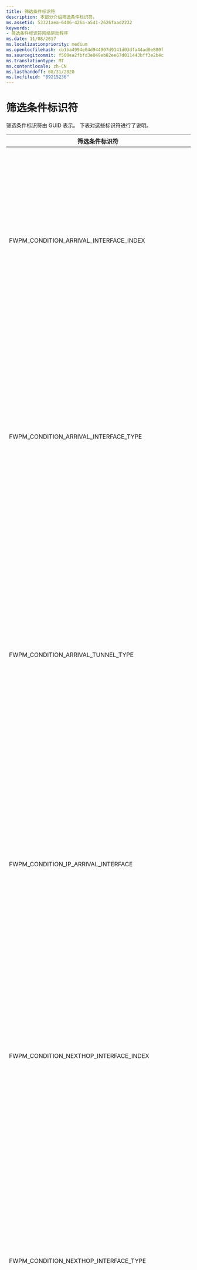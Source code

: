 ```yaml
---
title: 筛选条件标识符
description: 本部分介绍筛选条件标识符。
ms.assetid: 53321aea-6406-426a-a541-2626faad2232
keywords:
- 筛选条件标识符网络驱动程序
ms.date: 11/08/2017
ms.localizationpriority: medium
ms.openlocfilehash: cb1ba4994e04d944907d9141d03dfa44ad0e800f
ms.sourcegitcommit: f500ea2fbfd3e849eb82ee67d011443bff3e2b4c
ms.translationtype: MT
ms.contentlocale: zh-CN
ms.lasthandoff: 08/31/2020
ms.locfileid: "89215236"
---
```

# <a name="filtering-condition-identifiers"></a>筛选条件标识符

筛选条件标识符由 GUID 表示。 下表对这些标识符进行了说明。

|筛选条件标识符|说明|
|----|----|
|FWPM_CONDITION_ARRIVAL_INTERFACE_INDEX|网络堆栈枚举的到达网络接口的索引。</br>WFP 使用到达接口来匹配此条件。 到达接口是在执行弱主机或转发之前，从网络进入 IP 堆栈入站之前，数据包看到的第一个接口。</br>出于重新授权目的，这种情况是不对称的，因为它本身就是入站条件。 这意味着，当延伸响应出站数据包上的入站连接时，WFP 将对此条件使用空值。</br>若要处理重新授权，必须使用第二个筛选器。 此第二个筛选器可以允许或阻止空值，也可以使用在这种情况下具有有效值的不同条件。 如果到达接口条件，接口条件的下一个跃点类将在出站数据包上具有有效接口。</br>请注意，此功能仅在 Windows Server 2008 R2、Windows 7 和更高版本的 Windows 中可用。|
|FWPM_CONDITION_ARRIVAL_INTERFACE_TYPE|由 Internet 分配的编号颁发机构 (IANA) 定义的到达网络接口的类型。 有关详细信息，请参阅 [IANAifType 定义](https://www.iana.org/assignments/ianaiftype-mib/ianaiftype-mib)。</br>WFP 使用到达接口来匹配此条件。 到达接口是在执行弱主机或转发之前，从网络进入 IP 堆栈入站之前，数据包看到的第一个接口。</br>出于重新授权目的，这种情况是不对称的，因为它本身就是入站条件。 这意味着，当延伸响应出站数据包上的入站连接时，WFP 将对此条件使用空值。</br>若要处理重新授权，必须使用第二个筛选器。 此第二个筛选器可以允许或阻止空值，也可以使用在这种情况下具有有效值的不同条件。 如果到达接口条件，接口条件的下一个跃点类将在出站数据包上具有有效接口。</br>请注意，这只在 Windows Server 2008 R2、Windows 7 和更高版本的 Windows 中 v。|
|FWPM_CONDITION_ARRIVAL_TUNNEL_TYPE|如果 IF_TYPE_TUNNEL [IP_ADAPTER_ADDRESSES](/windows/desktop/api/iptypes/ns-iptypes-_ip_adapter_addresses_lh) 结构的 IfType 成员，则为隧道使用的封装方法。 隧道类型由 IANA 定义。 有关详细信息，请参阅 [IANAifType 定义](https://www.iana.org/assignments/ianaiftype-mib/ianaiftype-mib) 和 Windows SDK [IP 帮助器](./ip-helper.md) 文档。</br>WFP 使用到达接口来匹配此条件。 到达接口是在执行弱主机或转发之前，从网络进入 IP 堆栈入站之前，数据包看到的第一个接口。</br>出于重新授权目的，这种情况是不对称的，因为它本身就是入站条件。 这意味着，当延伸响应出站数据包上的入站连接时，WFP 将对此条件使用空值。</br>若要处理重新授权，必须使用第二个筛选器。 此第二个筛选器可以允许或阻止空值，也可以使用在这种情况下具有有效值的不同条件。 如果到达接口条件，接口条件的下一个跃点类将在出站数据包上具有有效接口。</br>请注意，此功能仅在 Windows Server 2008 R2、Windows 7 和更高版本的 Windows 中可用。|
|FWPM_CONDITION_IP_ARRIVAL_INTERFACE|与到达 IP 地址关联的网络接口的 [LUID](/windows-hardware/drivers/ddi/igpupvdev/ns-igpupvdev-_luid) 。</br>WFP 使用到达接口来匹配此条件。 到达接口是在执行弱主机或转发之前，从网络进入 IP 堆栈入站之前，数据包看到的第一个接口。</br>出于重新授权目的，这种情况是不对称的，因为它本身就是入站条件。 这意味着，当延伸响应出站数据包上的入站连接时，WFP 将对此条件使用空值。</br>若要处理重新授权，必须使用第二个筛选器。 此第二个筛选器可以允许或阻止空值，也可以使用在这种情况下具有有效值的不同条件。 如果到达接口条件，接口条件的下一个跃点类将在出站数据包上具有有效接口。</br>请注意，此功能仅在 Windows Server 2008 R2、Windows 7 和更高版本的 Windows 中可用。|
|FWPM_CONDITION_NEXTHOP_INTERFACE_INDEX|网络堆栈枚举的到达网络接口的索引。</br>WFP 使用下一个跃点接口来匹配此条件。 下一个跃点接口是在执行弱主机或转发后，将 IP 堆栈向网络传出之前，数据包所看到的最后一个接口。</br>出于重新授权目的，这种情况是不对称的，因为它是固有的出站条件。 这意味着，当延伸响应入站数据包上的出站连接时，WFP 将对此条件使用空值。</br>若要处理重新授权，必须使用第二个筛选器。 此第二个筛选器可以允许或阻止空值，也可以使用在这种情况下具有有效值的不同条件。 对于下一个跃点接口条件，接口条件的到达类将在入站数据包上具有有效接口。</br>请注意，此功能仅在 Windows Server 2008 R2、Windows 7 和更高版本的 Windows 中可用。|
|FWPM_CONDITION_NEXTHOP_INTERFACE_TYPE|由 Internet 分配的编号颁发机构 (IANA) 定义的到达网络接口的类型。 有关详细信息，请参阅 [IANAifType 定义](https://www.iana.org/assignments/ianaiftype-mib/ianaiftype-mib)。</br>WFP 使用下一个跃点接口来匹配此条件。 下一个跃点接口是在执行弱主机或转发后，将 IP 堆栈向网络传出之前，数据包所看到的最后一个接口。</br>出于重新授权目的，这种情况是不对称的，因为它是固有的出站条件。 这意味着，当延伸响应入站数据包上的出站连接时，WFP 将对此条件使用空值。</br>若要处理重新授权，必须使用第二个筛选器。 此第二个筛选器可以允许或阻止空值，也可以使用在这种情况下具有有效值的不同条件。 对于下一个跃点接口条件，接口条件的到达类将在入站数据包上具有有效接口。</br>请注意，此功能仅在 Windows Server 2008 R2、Windows 7 和更高版本的 Windows 中可用。|
|FWPM_CONDITION_NEXTHOP_TUNNEL_TYPE|如果 IF_TYPE_TUNNEL [**IP_ADAPTER_ADDRESSES**](/windows/desktop/api/iptypes/ns-iptypes-_ip_adapter_addresses_lh)结构的**IfType**成员，则为隧道使用的封装方法。 隧道类型由 IANA 定义。 有关详细信息，请参阅 [IANAifType 定义](https://www.iana.org/assignments/ianaiftype-mib/ianaiftype-mib) 和 Windows SDK [IP 帮助器](./ip-helper.md) 文档。</br>WFP 使用下一个跃点接口来匹配此条件。 下一个跃点接口是在执行弱主机或转发后，将 IP 堆栈向网络传出之前，数据包所看到的最后一个接口。</br>出于重新授权目的，这种情况是不对称的，因为它是固有的出站条件。 这意味着，当延伸响应入站数据包上的出站连接时，WFP 将对此条件使用空值。</br>若要处理重新授权，必须使用第二个筛选器。 此第二个筛选器可以允许或阻止空值，也可以使用在这种情况下具有有效值的不同条件。 对于下一个跃点接口条件，接口条件的到达类将在入站数据包上具有有效接口。</br>请注意，此功能仅在 Windows Server 2008 R2、Windows 7 和更高版本的 Windows 中可用。|
|FWPM_CONDITION_IP_NEXTHOP_INTERFACE|与到达 IP 邮件关联的网络接口的[LUID](/windows-hardware/drivers/ddi/igpupvdev/ns-igpupvdev-_luid)</br>WFP 使用下一个跃点接口来匹配此条件。 下一个跃点接口是在执行弱主机或转发后，将 IP 堆栈向网络传出之前，数据包所看到的最后一个接口。</br>出于重新授权目的，这种情况是不对称的，因为它是固有的出站条件。 这意味着，当延伸响应入站数据包上的出站连接时，WFP 将对此条件使用空值。</br>若要处理重新授权，必须使用第二个筛选器。 此第二个筛选器可以允许或阻止空值，也可以使用在这种情况下具有有效值的不同条件。 对于下一个跃点接口条件，接口条件的到达类将在入站数据包上具有有效接口。</br>请注意，此功能仅在 Windows Server 2008 R2、Windows 7 和更高版本的 Windows 中可用。|
|FWPM_CONDITION_IP_LOCAL_ADDRESS|本地 IP 地址。|
|FWPM_CONDITION_IP_REMOTE_ADDRESS|远程 IP 地址。|
|FWPM_CONDITION_IP_SOURCE_ADDRESS|转发的数据包的源 IP 地址。|
|FWPM_CONDITION_IP_DESTINATION_ADDRESS|转发的数据包的目标 IP 地址。|
|FWPM_CONDITION_IP_LOCAL_ADDRESS_TYPE|本地 IP 地址类型。 可能的条件值为：</br>- NlatUnspecified</br>- NlatUnicast</br>- NlatAnycast</br>- NlatMulticast</br>- NlatBroadcast|
|FWPM_CONDITION_IP_DESTINATION_ADDRESS_TYPE|目标 IP 地址类型。 可能的条件值为：</br>- NlatUnspecified</br>- NlatUnicast</br>- NlatAnycast</br>- NlatMulticast</br>- NlatBroadcast|
|FWPM_CONDITION_IP_LOCAL_INTERFACE|与本地 IP 地址关联的网络接口的 LUID。|
|FWPM_CONDITION_IP_FORWARD_INTERFACE|要向其发送数据包的网络接口的 LUID。|
|FWPM_CONDITION_IP_PROTOCOL|[RFC 1700](https://tools.ietf.org/html/rfc1700)中指定的 IP 协议号。|
|FWPM_CONDITION_IP_LOCAL_PORT|本地传输协议端口号。|
|FWPM_CONDITION_IP_REMOTE_PORT|远程传输协议端口 |编号。|
|FWPM_CONDITION_ICMP_TYPE|在 [RFC 792](https://tools.ietf.org/html/rfc792)中指定的 "ICMP 类型" 字段。|
|FWPM_CONDITION_ICMP_CODE|在 [RFC 792](https://tools.ietf.org/html/rfc792)中指定的 "ICMP 代码" 字段。|
|FWPM_CONDITION_EMBEDDED_LOCAL_ADDRESS_TYPE|在 ICMP 数据包中嵌入的本地 IP 地址类型。 可能的条件值为：</br>- NlatUnspecified</br>- NlatUnicast</br>- NlatAnycast</br>- NlatMulticast</br>- NlatBroadcast|
|FWPM_CONDITION_EMBEDDED_REMOTE_ADDRESS|嵌入 ICMP 数据包的远程 IP 地址。|
|FWPM_CONDITION_EMBEDDED_PROTOCOL|在 ICMP 数据包中嵌入的 IP 协议号，如 [RFC 1700](https://tools.ietf.org/html/rfc1700)中所指定。|
|FWPM_CONDITION_EMBEDDED_LOCAL_PORT|在 ICMP 数据包中嵌入的本地传输协议端口号。|
|FWPM_CONDITION_EMBEDDED_REMOTE_PORT|在 ICMP 数据包中嵌入的远程传输协议端口号。|
|FWPM_CONDITION_FLAGS|筛选条件标志的组合的按位 "或"。 有关可能的标志的信息，请参阅 [筛选条件标志](filtering-condition-flags.md)。|
|FWPM_CONDITION_DIRECTION|数据报流量或数据流的方向。 可能的条件值为：</br>-FWP_DIRECTION_INBOUND</br>-FWP_DIRECTION_OUTBOUND</br></br>在数据报数据层和流数据包层中，此条件指定数据包的方向。</br>在流层和 ALE 流建立的层中，此条件指定连接的方向 (例如，本地应用程序启动连接时，入站数据包 FWPM_CONDITION_DIRECTION 设置为 FWP_DIRECTION_OUTBOUND) 。|
|FWPM_CONDITION_INTERFACE_INDEX|网络堆栈枚举的网络接口的索引。|
|FWPM_CONDITION_INTERFACE_TYPE|网络接口的总线类型。|
|FWPM_CONDITION_SUB_INTERFACE_INDEX|由网络堆栈枚举的逻辑网络接口的索引。|
|FWPM_CONDITION_SOURCE_INTERFACE_INDEX|网络堆栈枚举的转发数据包的源网络接口的索引。|
|FWPM_CONDITION_SOURCE_SUB_INTERFACE_INDEX|网络堆栈枚举的转发数据包的源逻辑网络接口的索引。|
|FWPM_CONDITION_DESTINATION_INTERFACE_INDEX|网络堆栈枚举的转发数据包的目标网络接口的索引。|
|FWPM_CONDITION_DESTINATION_SUB_INTERFACE_INDEX|网络堆栈枚举的转发数据包的目标逻辑网络接口的索引。|
|FWPM_CONDITION_ALE_APP_ID|应用程序的完整路径。|
|FWPM_CONDITION_ALE_USER_ID|本地用户的标识。|
|FWPM_CONDITION_ALE_REMOTE_USER_ID|远程用户的标识。|
|FWPM_CONDITION_ALE_REMOTE_MACHINE_ID|远程计算机的标识。|
|FWPM_CONDITION_ALE_PROMISCUOUS_MODE|允许或拒绝的原始套接字模式。 可能的条件值为：</br>-SIO_RCVALL</br>-SIO_RCVALL_IGMPMCAST</br>-SIO_RCVALL_MCAST</br>有关这些原始套接字模式的说明，请参阅 Microsoft Windows SDK 文档中的 [WSAIoctl](/windows/desktop/api/winsock2/nf-winsock2-wsaioctl) 。|
|FWPM_CONDITION_ALE_SIO_FIREWALL_SYSTEM_PORT|保留以供内部使用。|
|FWPM_CONDITION_ALE_NAP_CONTEXT|保留以供内部使用。|
|FWPM_CONDITION_REMOTE_USER_TOKEN|远程用户的标识。|
|FWPM_CONDITION_RPC_IF_UUID|RPC 接口的 UUID。|
|FWPM_CONDITION_RPC_IF_VERSION|RPC 接口的版本。|
|FWPM_CONDITION_RCP_IF_FLAG|保留以供内部使用。|
|FWPM_CONDITION_DCOM_APP_ID|COM 应用程序的标识。|
|FWPM_CONDITION_IMAGE_NAME|应用程序的名称。|
|FWPM_CONDITION_RPC_PROTOCOL|RPC 协议。 可能的条件值为：</br>-RPC_PROTSEQ_TCP</br>-RPC_PROTSEQ_HTTP</br>-RPC_PROTSEQ_NMP|
|FWPM_CONDITION_RPC_AUTH_TYPE|身份验证服务类型。 有关身份验证服务类型的详细信息，请参阅 Windows SDK 文档的 RPC 部分中的 [身份验证-服务常量](/windows/desktop/Rpc/authentication-service-constants) 。|
|FWPM_CONDITION_RPC_AUTH_LEVEL|身份验证服务级别。 有关身份验证服务级别的详细信息，请参阅 Windows SDK 文档的 RPC 部分中的 [身份验证级别常量](/windows/desktop/Rpc/authentication-level-constants) 。|
|FWPM_CONDITION_SEC_ENCRYPT_ALGORITHM|基于证书的安全服务提供程序接口 (SSPI) 加密算法。|
|FWPM_CONDITION_SEC_KEY_SIZE|基于证书的安全服务提供程序接口 (SSPI) 加密密钥大小。|
|FWPM_CONDITION_IP_LOCAL_ADDRESS_V4|本地 IPv4 地址。|
|FWPM_CONDITION_IP_LOCAL_ADDRESS_V6|本地 IPv6 地址。|
|FWPM_CONDITION_PIPE|远程命名管道的名称。|
|FWPM_CONDITION_IP_REMOTE_ADDRESS_V4|远程 IPv4 地址。|
|FWPM_CONDITION_IP_REMOTE_ADDRESS_V6|远程 IPv6 地址。|
|FWPM_CONDITION_PROCESS_WITH_RPC_IF_UUID|具有 RPC 接口的进程的 UUID。|
|FWPM_CONDITION_RPC_EP_VALUE|保留以供内部使用。|
|FWPM_CONDITION_RPC_EP_FLAGS|保留以供内部使用。|
|FWPM_CONDITION_CLIENT_TOKEN|使用 RpcProxy 时客户端的标识。|
|FWPM_CONDITION_RPC_SERVER_NAME|RPC 服务器的名称（使用 RpcProxy 时）。|
|FWPM_CONDITION_RPC_SERVER_PORT|使用 RpcProxy 时 RPC 服务器上的端口。|
|FWPM_CONDITION_RPC_PROXY_AUTH_TYPE|RPC 代理身份验证服务类型。 有关身份验证服务类型的详细信息，请参阅 Windows SDK 文档的 RPC 部分中的 [身份验证-服务常量](/windows/desktop/Rpc/authentication-service-constants) 。|
|FWPM_CONDITION_TUNNEL_TYPE|隧道使用的封装方法。|
|FWPM_CONDITION_CLIENT_CERT_KEY_LENGTH|安全套接字层 (SSL) 客户端证书中的密钥长度。|
|FWPM_CONDITION_CLIENT_CERT_OID| (OID) 客户端证书中的对象标识符。|
|FWPM_CONDITION_INTERFACE_MAC_ADDRESS|发送或接收网络接口的物理地址。</br>**注意** 在 windows 8、Windows Server 2012 和更高版本的 Windows 中受支持。|
|FWPM_CONDITION_MAC_LOCAL_ADDRESS|本地网络接口的物理地址。 对于入站流量，这是帧中的目标 MAC 地址。 对于出站流量，这是帧的源 MAC 地址。</br>**注意**  在 windows 8、Windows Server 2012 和更高版本的 Windows 中受支持。|
|FWPM_CONDITION_MAC_REMOTE_ADDRESS|远程网络接口的物理地址。 对于入站流量，这是帧中的源 MAC 地址。 对于出站流量，这是帧的目标 MAC 地址。</br>**注意**  在 windows 8、Windows Server 2012 和更高版本的 Windows 中受支持。|
|FWPM_CONDITION_ETHER_TYPE|MAC 帧中指示的类型。 对于 IPv4 流量，此值为0x800，对于 IPv6 流量为0x86DD，对于 ARP 流量为0x806。  所有可能的值在 ntddndis 中定义为 NDIS_ETH_TYPE_Xxx。|
|FWPM_CONDITION_VLAN_ID|以太网 SNAP 标头中 VLAN 的标识符。</br>**注意**  在 windows 8、Windows Server 2012 和更高版本的 Windows 中受支持。|
|FWPM_CONDITION_NDIS_PORT|标识微型端口适配器端口的端口号。</br>**注意**  在 windows 8、Windows Server 2012 和更高版本的 Windows 中受支持。|
|FWPM_CONDITION_NDIS_MEDIA_TYPE|指定为 [NDIS_MEDIUM](/windows-hardware/drivers/ddi/ntddndis/ne-ntddndis-_ndis_medium) 枚举值之一的 NDIS 介质的类型。</br>**注意**  在 windows 8、Windows Server 2012 和更高版本的 Windows 中受支持。|
|FWPM_CONDITION_NDIS_PHYSICAL_MEDIA_TYPE|指定为 NDIS_PHYSICAL_MEDIUM 枚举值之一的通信接口的物理介质的类型。</br>**注意**  在 windows 8、Windows Server 2012 和更高版本的 Windows 中受支持。|
|FWPM_CONDITION_L2_FLAGS|用于 MAC 层的筛选条件标志组合的按位 "或"。 有关可能的标志的信息，请参阅 [筛选条件 L2 标志](filtering-condition-l2-flags.md)。</br>**注意**  在 windows 8、Windows Server 2012 和更高版本的 Windows 中受支持。|
|FWPM_CONDITION_MAC_LOCAL_ADDRESS_TYPE|本地 MAC 地址的链接类型。 这是在 FwpmTypes 中的 [DL_ADDRESS_TYPE](/windows/desktop/api/fwpmtypes/ne-fwpmtypes-__midl___midl_itf_fwpmtypes_0000_0000_0001) 枚举中定义的值之一。</br>**注意**  在 windows 8、Windows Server 2012 和更高版本的 Windows 中受支持。|
|FWPM_CONDITION_MAC_REMOTE_ADDRESS_TYPE|远程 MAC 地址的链接类型。 这是在 FwpmTypes 中的 [DL_ADDRESS_TYPE](/windows/desktop/api/fwpmtypes/ne-fwpmtypes-__midl___midl_itf_fwpmtypes_0000_0000_0001) 枚举中定义的值之一。</br>**注意**  在 windows 8、Windows Server 2012 和更高版本的 Windows 中受支持。|
|FWPM_CONDITION_INTERFACE|与本地 MAC 地址关联的网络接口的 LUID。</br>**注意**  在 windows 8、Windows Server 2012 和更高版本的 Windows 中受支持。|
|FWPM_CONDITION_ALE_PACKAGE_ID|AppContainer 受限包的安全标识符 (SID) 。</br>**注意**  在 windows 8、Windows Server 2012 和更高版本的 Windows 中受支持。|
|FWPM_CONDITION_MAC_SOURCE_ADDRESS|创建 MAC 帧的网络接口的物理地址。</br>**注意**  在 windows 8、Windows Server 2012 和更高版本的 Windows 中受支持。|
|FWPM_CONDITION_MAC_DESTINATION_ADDRESS|帧的目标网络接口的物理地址。</br>**注意**  在 windows 8、Windows Server 2012 和更高版本的 Windows 中受支持。|
|FWPM_CONDITION_MAC_SOURCE_ADDRESS_TYPE|创建该帧的接口的 MAC 地址的链接类型。 这是在 FwpmTypes 中的 [DL_ADDRESS_TYPE](/windows/desktop/api/fwpmtypes/ne-fwpmtypes-__midl___midl_itf_fwpmtypes_0000_0000_0001) 枚举中定义的值之一。</br>**注意**  在 windows 8、Windows Server 2012 和更高版本的 Windows 中受支持。|
|FWPM_CONDITION_MAC_DESTINATION_ADDRESS_TYPE|帧的目标接口的 MAC 地址的链接类型。 这是在 FwpmTypes 中的 [DL_ADDRESS_TYPE](/windows/desktop/api/fwpmtypes/ne-fwpmtypes-__midl___midl_itf_fwpmtypes_0000_0000_0001) 枚举中定义的值之一。</br>**注意**  在 windows 8、Windows Server 2012 和更高版本的 Windows 中受支持。|
|FWPM_CONDITION_IP_SOURCE_PORT|传输协议源端口号。</br>**注意**  在 windows 8、Windows Server 2012 和更高版本的 Windows 中受支持。|
|FWPM_CONDITION_IP_DESTINATION_PORT|传输协议目标端口号。</br>**注意**  在 windows 8、Windows Server 2012 和更高版本的 Windows 中受支持。|
|FWPM_CONDITION_VSWITCH_ID|虚拟交换机的 GUID。</br>**注意**  在 windows 8、Windows Server 2012 和更高版本的 Windows 中受支持。|
|FWPM_CONDITION_VSWITCH_NETWORK_TYPE|与虚拟交换机关联的网络的类型。 这是在 FwpTypes 中的 [FWP_VSWITCH_NETWORK_TYPE](/windows/desktop/api/fwptypes/ne-fwptypes-fwp_vswitch_network_type_) 枚举中定义的值之一。</br>**注意**  在 windows 8 和更高版本的 Windows 中受支持。|
|FWPM_CONDITION_VSWITCH_SOURCE_INTERFACE_ID|创建该帧的虚拟交换机的接口的 GUID。</br>**注意**  在 windows 8、Windows Server 2012 和更高版本的 Windows 中受支持。|
|FWPM_CONDITION_VSWITCH_DESTINATION_INTERFACE_ID|帧所指向的虚拟交换机的接口的 GUID。</br>**注意**  在 windows 8 和更高版本的 Windows 中受支持。|
|FWPM_CONDITION_VSWITCH_SOURCE_INTERFACE_TYPE|创建该帧的虚拟交换机接口的类型。 这是在 Ntddndis 中的 [NDIS_NIC_SWITCH_TYPE](/windows-hardware/drivers/ddi/ntddndis/ne-ntddndis-_ndis_nic_switch_type) 枚举中定义的值之一。</br>**注意**  在 windows 8、Windows Server 2012 和更高版本的 Windows 中受支持。|
|FWPM_CONDITION_VSWITCH_DESTINATION_INTERFACE_TYPE|帧的目标虚拟交换机接口的类型。 这是在 Ntddndis 中的 [NDIS_NIC_SWITCH_TYPE](/windows-hardware/drivers/ddi/ntddndis/ne-ntddndis-_ndis_nic_switch_type) 枚举中定义的值之一。</br>**注意**  在 windows 8、Windows Server 2012 和更高版本的 Windows 中受支持。|
|FWPM_CONDITION_VSWITCH_SOURCE_VM_ID|VSwitch 源虚拟机的唯一标识符。</br>**注意**  在 windows 8、Windows Server 2012 和更高版本的 Windows 中受支持。|
|FWPM_CONDITION_VSWITCH_DESTINATION_VM_ID|VSwitch 目标虚拟机的唯一标识符。</br>**注意**  在 windows 8、Windows Server 2012 和更高版本的 Windows 中受支持。|
|FWPM_CONDITION_VSWITCH_TENANT_NETWORK_ID|VSwitch 网络的唯一标识符。 不能与 VLAN_IDs 结合使用。</br>**注意**  在 windows 8、Windows Server 2012 和更高版本的 Windows 中受支持。|
|FWPM_CONDITION_ALE_PACKAGE_ID|应用容器 (SID) 的安全标识符。</br>**注意**  在 windows 8、Windows Server 2012 和更高版本的 Windows 中受支持。|
|FWPM_CONDITION_ALE_ORIGINAL_APP_ID|在从代理更改之前，应用程序的原始完整路径。  请注意，如果不涉及代理，则该代理将与 FWPM_CONDITION_ALE_APP_ID 相同。</br>**注意**  在 windows 8、Windows Server 2012 和更高版本的 Windows 中受支持。|
|FWPM_CONDITION_QM_MODE|快速模式 (QM) 模式。</br>**注意**  在 windows 8、Windows Server 2012 和更高版本的 Windows 中受支持。|